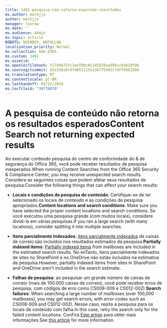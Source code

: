 ```yaml
---
title: 1491-pesquisa-não-retorno-esperado-resultados
ms.author: markjjo
author: markjjo
manager: lauraw
ms.date: ''
ms.audience: Admin
ms.topic: article
ROBOTS: NOINDEX, NOFOLLOW
localization_priority: Normal
ms.collection: Adm_O365
ms.custom: 1491
ms.assetid: ''
ms.openlocfilehash: 517d9b75fc3aef09c0c2d5870aa695cc0ab10f06
ms.sourcegitcommit: 03a156a9c9740521155a30775492c7dff0982588
ms.translationtype: MT
ms.contentlocale: pt-BR
ms.lasthandoff: 03/22/2019
ms.locfileid: "30776070"
---
```

# <a name="content-search-not-returning-expected-results"></a><span data-ttu-id="32b66-102">A pesquisa de conteúdo não retorna os resultados esperados</span><span class="sxs-lookup"><span data-stu-id="32b66-102">Content Search not returning expected results</span></span>

<span data-ttu-id="32b66-103">Ao executar conteúdo pesquisa do centro de conformidade do & de segurança do Office 365, você pode receber resultados de pesquisa inesperados.</span><span class="sxs-lookup"><span data-stu-id="32b66-103">When running Content Searches from the Office 365 Security & Compliance Center, you may receive unexpected search results.</span></span> <span data-ttu-id="32b66-104">Considere as seguintes coisas que podem afetar seus resultados de pesquisa:</span><span class="sxs-lookup"><span data-stu-id="32b66-104">Consider the following things that can affect your search results:</span></span>

- <span data-ttu-id="32b66-105">**Locais e condições de pesquisa de conteúdo**: Certifique-se de ter selecionado os locais de conteúdo e as condições de pesquisa apropriados.</span><span class="sxs-lookup"><span data-stu-id="32b66-105">**Content locations and search conditions**: Make sure you have selected the proper content locations and search conditions.</span></span> <span data-ttu-id="32b66-106">Se você executou uma pesquisa grande (com muitos locais), considere dividi-la em várias pesquisas.</span><span class="sxs-lookup"><span data-stu-id="32b66-106">If you ran a large search (with many locations), consider splitting it into multiple searches.</span></span>

- <span data-ttu-id="32b66-107">**Itens parcialmente indexados**: [itens parcialmente indexados](https://docs.microsoft.com/office365/securitycompliance/partially-indexed-items-in-content-search) de caixas de correio são incluídos nos resultados estimados da pesquisa.</span><span class="sxs-lookup"><span data-stu-id="32b66-107">**Partially indexed items**:  [Partially indexed items](https://docs.microsoft.com/office365/securitycompliance/partially-indexed-items-in-content-search) from mailboxes are included in the estimated search results.</span></span> <span data-ttu-id="32b66-108">No enTanto, itens parcialmente indexados de sites no SharePoint e no OneDrive não estão incluídos na estimativa de pesquisa.</span><span class="sxs-lookup"><span data-stu-id="32b66-108">However, partially indexed items from sites in SharePoint and OneDrive aren't included in the search estimate.</span></span>

- <span data-ttu-id="32b66-109">**Falhas de pesquisa**: ao pesquisar um grande número de caixas de correio (mais de 100.000 caixas de correio), você pode receber erros de pesquisa, com códigos de erro como CS008-009 e CS012-002).</span><span class="sxs-lookup"><span data-stu-id="32b66-109">**Search failures**: When searching a large number of mailboxes (over 100,000 mailboxes), you may get search errors, with error codes such as CS008-009 and CS012-002).</span></span> <span data-ttu-id="32b66-110">Nesse caso, repita a pesquisa para os locais de conteúdo com falha.</span><span class="sxs-lookup"><span data-stu-id="32b66-110">In this case, retry the search only for the failed content locations.</span></span> <span data-ttu-id="32b66-111">ConFira [Este artigo](https://docs.microsoft.com/office365/securitycompliance/retry-failed-content-search) para obter mais informações.</span><span class="sxs-lookup"><span data-stu-id="32b66-111">See  [this article](https://docs.microsoft.com/office365/securitycompliance/retry-failed-content-search) for more information.</span></span>
